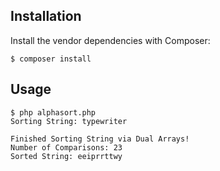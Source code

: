 ## Installation

Install the vendor dependencies with Composer:

    $ composer install

## Usage

    $ php alphasort.php
    Sorting String: typewriter
    
    Finished Sorting String via Dual Arrays!
    Number of Comparisons: 23
    Sorted String: eeiprrttwy


    


